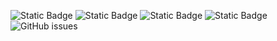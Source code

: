 ![Static Badge](https://img.shields.io/badge/blacklists-60-000000) ![Static Badge](https://img.shields.io/badge/blacklisted-2738021-cc0000) ![Static Badge](https://img.shields.io/badge/whitelisted-2242-00CC00) ![Static Badge](https://img.shields.io/badge/streaming_blacklist-28106-000000) ![GitHub issues](https://img.shields.io/github/issues/fabriziosalmi/blacklists)
